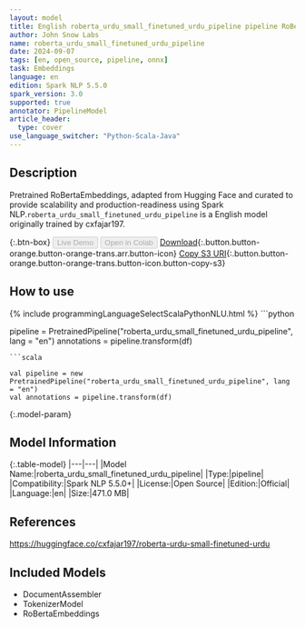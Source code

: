 ```yaml
---
layout: model
title: English roberta_urdu_small_finetuned_urdu_pipeline pipeline RoBertaEmbeddings from cxfajar197
author: John Snow Labs
name: roberta_urdu_small_finetuned_urdu_pipeline
date: 2024-09-07
tags: [en, open_source, pipeline, onnx]
task: Embeddings
language: en
edition: Spark NLP 5.5.0
spark_version: 3.0
supported: true
annotator: PipelineModel
article_header:
  type: cover
use_language_switcher: "Python-Scala-Java"
---
```


## Description

Pretrained RoBertaEmbeddings, adapted from Hugging Face and curated to provide scalability and production-readiness using Spark NLP.`roberta_urdu_small_finetuned_urdu_pipeline` is a English model originally trained by cxfajar197.

{:.btn-box}
<button class="button button-orange" disabled>Live Demo</button>
<button class="button button-orange" disabled>Open in Colab</button>
[Download](https://s3.amazonaws.com/auxdata.johnsnowlabs.com/public/models/roberta_urdu_small_finetuned_urdu_pipeline_en_5.5.0_3.0_1725697975374.zip){:.button.button-orange.button-orange-trans.arr.button-icon}
[Copy S3 URI](s3://auxdata.johnsnowlabs.com/public/models/roberta_urdu_small_finetuned_urdu_pipeline_en_5.5.0_3.0_1725697975374.zip){:.button.button-orange.button-orange-trans.button-icon.button-copy-s3}

## How to use



<div class="tabs-box" markdown="1">
{% include programmingLanguageSelectScalaPythonNLU.html %}
```python

pipeline = PretrainedPipeline("roberta_urdu_small_finetuned_urdu_pipeline", lang = "en")
annotations =  pipeline.transform(df)   

```
```scala

val pipeline = new PretrainedPipeline("roberta_urdu_small_finetuned_urdu_pipeline", lang = "en")
val annotations = pipeline.transform(df)

```
</div>

{:.model-param}
## Model Information

{:.table-model}
|---|---|
|Model Name:|roberta_urdu_small_finetuned_urdu_pipeline|
|Type:|pipeline|
|Compatibility:|Spark NLP 5.5.0+|
|License:|Open Source|
|Edition:|Official|
|Language:|en|
|Size:|471.0 MB|

## References

https://huggingface.co/cxfajar197/roberta-urdu-small-finetuned-urdu

## Included Models

- DocumentAssembler
- TokenizerModel
- RoBertaEmbeddings
